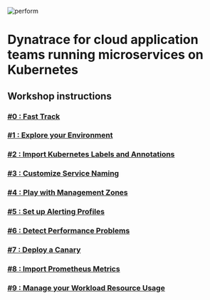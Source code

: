 ![perform](https://dt-cdn.net/images/performlogonav-260-8d9107d113.png)

# Dynatrace for cloud application teams running microservices on Kubernetes

## Workshop instructions

### [#0 : Fast Track](00_Fast_Track/README.md)
### [#1 : Explore your Environment](01_Explore_Your_Environment/README.md)
### [#2 : Import Kubernetes Labels and Annotations](02_Import_k8s_labels_annotations/README.md)
### [#3 : Customize Service Naming](03_Customize_Service_naming/README.md)
### [#4 : Play with Management Zones](04_Play_with_Management_Zones/README.md)
### [#5 : Set up Alerting Profiles](05_Set_up_Alerting_Profiles/README.md)
### [#6 : Detect Performance Problems](06_Detect_Problems/README.md)
### [#7 : Deploy a Canary](07_Deploy_a_Canary/README.md)
### [#8 : Import Prometheus Metrics](08_Import_Prometheus_Metrics/README.md)
### [#9 : Manage your Workload Resource Usage](09_Manage_Workload_Resource_Usage/README.md)



